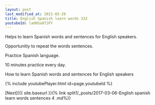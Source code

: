 ```yaml
---
layout: post
last_modified_at: 2021-03-29
title: English Spanish learn words 332 
youtubeId: ladHSa8TJFY
---
```

 
 
Helps to learn Spanish words and sentences for English speakers.

Opportunitiy to repeat the words sentences. 

Practice Spanish language. 
 
10 minutes practice every day. 
 
How to learn Spanish words and sentences for English speakers 
 
{% include youtubePlayer.html id=page.youtubeId %}
 
 
[Next]({{ site.baseurl }}{% link  split1/_posts/2017-03-06-English spanish learn words sentences 4 .md%})
 

